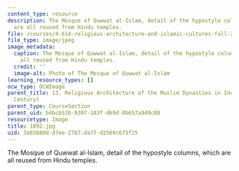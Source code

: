 ```yaml
---
content_type: resource
description: The Mosque of Quwwat al-Islam, detail of the hypostyle columns, which
  are all reused from Hindu temples.
file: /courses/4-614-religious-architecture-and-islamic-cultures-fall-2002/3a65b80dd7ee2787da77d2569c6f5f25_1092.jpg
file_type: image/jpeg
image_metadata:
  caption: The Mosque of Quwwat al-Islam, detail of the hypostyle columns, which are
    all reused from Hindu temples.
  credit: ''
  image-alt: Photo of The Mosque of Quwwat al-Islam
learning_resource_types: []
ocw_type: OCWImage
parent_title: 13. Religious Architecture of the Muslim Dynasties in India (12th-15th
  Century)
parent_type: CourseSection
parent_uid: b4bcb52b-9307-183f-d69d-8b657a949c88
resourcetype: Image
title: 1092.jpg
uid: 3a65b80d-d7ee-2787-da77-d2569c6f5f25
---
```

The Mosque of Quwwat al-Islam, detail of the hypostyle columns, which are all reused from Hindu temples.

